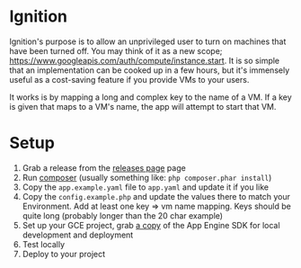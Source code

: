 # Ignition

Ignition's purpose is to allow an unprivileged user to turn on machines that 
have been turned off. You may think of it as a new scope; 
https://www.googleapis.com/auth/compute/instance.start. It is so simple that an 
implementation can be cooked up in a few hours, but it's immensely useful as a 
cost-saving feature if you provide VMs to your users.

It works is by mapping a long and complex key to the name of a VM. If a key is 
given that maps to a VM's name, the app will attempt to start that VM.

# Setup

1. Grab a release from the [releases page](../../releases) page
2. Run [composer](https://getcomposer.org/doc/01-basic-usage.md) (usually
something like: `php composer.phar install`)
3. Copy the `app.example.yaml` file to `app.yaml` and update it if you like
4. Copy the `config.example.php` and update the values there to match your 
Environment. Add at least one key => vm name mapping. Keys should be quite long 
(probably longer than the 20 char example)
5. Set up your GCE project, grab 
[a copy](https://console.cloud.google.com/start/appengine) of the App Engine 
SDK for local development and deployment
6. Test locally
7. Deploy to your project
